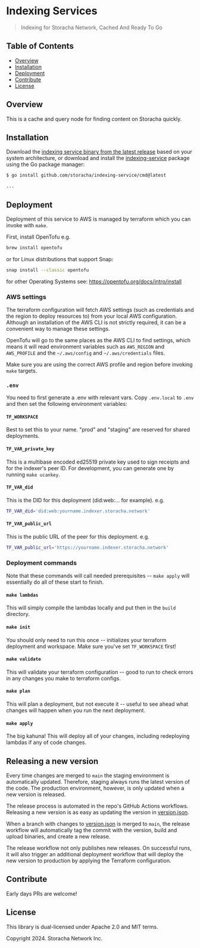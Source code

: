 # Indexing Services

> Indexing for Storacha Network, Cached And Ready To Go

## Table of Contents

- [Overview](#overview)
- [Installation](#installation)
- [Deployment](#deployment)
- [Contribute](#contribute)
- [License](#license)

## Overview

This is a cache and query node for finding content on Storacha quickly.

## Installation

Download the [indexing service binary from the latest release](https://github.com/storacha/indexing-service/releases/latest) based on your system architecture, or download and install the [indexing-service](https://github.com/storacha/indexing-service) package using the Go package manager:

```bash
$ go install github.com/storacha/indexing-service/cmd@latest

...
```

## Deployment

Deployment of this service to AWS is managed by terraform which you can invoke with `make`.

First, install OpenTofu e.g.

```sh
brew install opentofu
```

or for Linux distributions that support Snap:

```sh
snap install --classic opentofu
```

for other Operating Systems see: https://opentofu.org/docs/intro/install

### AWS settings

The terraform configuration will fetch AWS settings (such as credentials and the region to deploy resources to) from your local AWS configuration. Although an installation of the AWS CLI is not strictly required, it can be a convenient way to manage these settings.

OpenTofu will go to the same places as the AWS CLI to find settings, which means it will read environment variables such as `AWS_REGION` and `AWS_PROFILE` and the `~/.aws/config` and `~/.aws/credentials` files.

Make sure you are using the correct AWS profile and region before invoking `make` targets.

### `.env`

You need to first generate a .env with relevant vars. Copy `.env.local` to `.env` and then set the following environment variables:

#### `TF_WORKSPACE`

Best to set this to your name. "prod" and "staging" are reserved for shared deployments.

#### `TF_VAR_private_key`

This is a multibase encoded ed25519 private key used to sign receipts and for the indexer's peer ID. For development, you can generate one by running `make ucankey`.

#### `TF_VAR_did`

This is the DID for this deployment (did:web:... for example). e.g.

```sh
TF_VAR_did='did:web:yourname.indexer.storacha.network'
```

#### `TF_VAR_public_url`

This is the public URL of the peer for this deployment. e.g.

```sh
TF_VAR_public_url='https://yourname.indexer.storacha.network'
```

### Deployment commands

Note that these commands will call needed prerequisites -- `make apply` will essentially do all of these start to finish.

#### `make lambdas`

This will simply compile the lambdas locally and put then in the `build` directory.

#### `make init`

You should only need to run this once -- initializes your terraform deployment and workspace. Make sure you've set `TF_WORKSPACE` first!

#### `make validate`

This will validate your terraform configuration -- good to run to check errors in any changes you make to terraform configs.

#### `make plan`

This will plan a deployment, but not execute it -- useful to see ahead what changes will happen when you run the next deployment.

#### `make apply`

The big kahuna! This will deploy all of your changes, including redeploying lambdas if any of code changes.

## Releasing a new version

Every time changes are merged to `main` the staging environment is automatically updated. Therefore, staging always runs the latest version of the code. The production environment, however, is only updated when a new version is released.

The release process is automated in the repo's GitHub Actions workflows. Releasing a new version is as easy as updating the version in [version.json](version.json).

When a branch with changes to [version.json](version.json) is merged to `main`, the release workflow will automatically tag the commit with the version, build and upload binaries, and create a new release.

The release workflow not only publishes new releases. On successful runs, it will also trigger an additional deployment workflow that will deploy the new version to production by applying the Terraform configuration.

## Contribute

Early days PRs are welcome!

## License

This library is dual-licensed under Apache 2.0 and MIT terms.

Copyright 2024. Storacha Network Inc.

